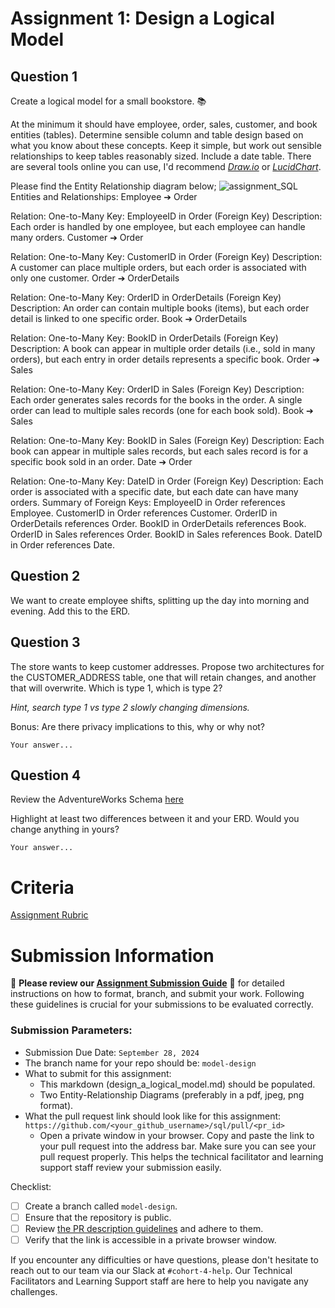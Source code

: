 # Assignment 1: Design a Logical Model

## Question 1
Create a logical model for a small bookstore. 📚

At the minimum it should have employee, order, sales, customer, and book entities (tables). Determine sensible column and table design based on what you know about these concepts. Keep it simple, but work out sensible relationships to keep tables reasonably sized. Include a date table. There are several tools online you can use, I'd recommend [_Draw.io_](https://www.drawio.com/) or [_LucidChart_](https://www.lucidchart.com/pages/).

Please find the Entity Relationship diagram below;
![assignment_SQL](https://github.com/user-attachments/assets/af417aa0-1503-446f-85ab-04411defe9fd)
Entities and Relationships:
Employee ➔ Order

Relation: One-to-Many
Key: EmployeeID in Order (Foreign Key)
Description: Each order is handled by one employee, but each employee can handle many orders.
Customer ➔ Order

Relation: One-to-Many
Key: CustomerID in Order (Foreign Key)
Description: A customer can place multiple orders, but each order is associated with only one customer.
Order ➔ OrderDetails

Relation: One-to-Many
Key: OrderID in OrderDetails (Foreign Key)
Description: An order can contain multiple books (items), but each order detail is linked to one specific order.
Book ➔ OrderDetails

Relation: One-to-Many
Key: BookID in OrderDetails (Foreign Key)
Description: A book can appear in multiple order details (i.e., sold in many orders), but each entry in order details represents a specific book.
Order ➔ Sales

Relation: One-to-Many
Key: OrderID in Sales (Foreign Key)
Description: Each order generates sales records for the books in the order. A single order can lead to multiple sales records (one for each book sold).
Book ➔ Sales

Relation: One-to-Many
Key: BookID in Sales (Foreign Key)
Description: Each book can appear in multiple sales records, but each sales record is for a specific book sold in an order.
Date ➔ Order

Relation: One-to-Many
Key: DateID in Order (Foreign Key)
Description: Each order is associated with a specific date, but each date can have many orders.
Summary of Foreign Keys:
EmployeeID in Order references Employee.
CustomerID in Order references Customer.
OrderID in OrderDetails references Order.
BookID in OrderDetails references Book.
OrderID in Sales references Order.
BookID in Sales references Book.
DateID in Order references Date.

## Question 2
We want to create employee shifts, splitting up the day into morning and evening. Add this to the ERD.

## Question 3
The store wants to keep customer addresses. Propose two architectures for the CUSTOMER_ADDRESS table, one that will retain changes, and another that will overwrite. Which is type 1, which is type 2?

_Hint, search type 1 vs type 2 slowly changing dimensions._

Bonus: Are there privacy implications to this, why or why not?
```
Your answer...
```

## Question 4
Review the AdventureWorks Schema [here](https://i.stack.imgur.com/LMu4W.gif)

Highlight at least two differences between it and your ERD. Would you change anything in yours?
```
Your answer...
```

# Criteria

[Assignment Rubric](./assignment_rubric.md)

# Submission Information

🚨 **Please review our [Assignment Submission Guide](https://github.com/UofT-DSI/onboarding/blob/main/onboarding_documents/submissions.md)** 🚨 for detailed instructions on how to format, branch, and submit your work. Following these guidelines is crucial for your submissions to be evaluated correctly.

### Submission Parameters:
* Submission Due Date: `September 28, 2024`
* The branch name for your repo should be: `model-design`
* What to submit for this assignment:
    * This markdown (design_a_logical_model.md) should be populated.
    * Two Entity-Relationship Diagrams (preferably in a pdf, jpeg, png format).
* What the pull request link should look like for this assignment: `https://github.com/<your_github_username>/sql/pull/<pr_id>`
    * Open a private window in your browser. Copy and paste the link to your pull request into the address bar. Make sure you can see your pull request properly. This helps the technical facilitator and learning support staff review your submission easily.

Checklist:
- [ ] Create a branch called `model-design`.
- [ ] Ensure that the repository is public.
- [ ] Review [the PR description guidelines](https://github.com/UofT-DSI/onboarding/blob/main/onboarding_documents/submissions.md#guidelines-for-pull-request-descriptions) and adhere to them.
- [ ] Verify that the link is accessible in a private browser window.

If you encounter any difficulties or have questions, please don't hesitate to reach out to our team via our Slack at `#cohort-4-help`. Our Technical Facilitators and Learning Support staff are here to help you navigate any challenges.
